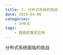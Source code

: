 ```yaml
---
title: 7. 分布式系统的挑战
date: 2019-04-06
categories:
    - 分布式
tags:
    - 数据密集型应用
---
```


分布式系统面临的挑战

<!-- more -->